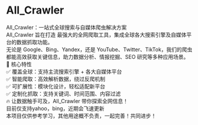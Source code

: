 # All_Crawler
All_Crawler：一站式全球搜索与自媒体爬虫解决方案  
All_Crawler 旨在打造 最强大的全网爬取工具，集成全球各大搜索引擎及自媒体平台的数据抓取功能。  
无论是 Google、Bing、Yandex，还是 YouTube、Twitter、TikTok，我们的爬虫都能高效获取关键信息，助力数据分析、情报挖掘、SEO 研究等多种应用场景。   
🚀 核心特性  
✅ 覆盖全球：支持主流搜索引擎 + 各大自媒体平台  
✅ 智能爬取：高效解析数据，绕过反爬机制  
✅ 可扩展性：模块化设计，轻松适配新平台  
✅ 定制化抓取：支持关键词、时间范围、内容过滤   
🔥 让数据触手可及，All_Crawler 带你探索全网信息！  
目前仅支持yahoo，bing，近期会飞速更新  
本项目仅供参考学习，其他用途概不负责，一起完善！共同进步！  

